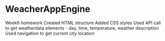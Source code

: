 # WeacherAppEngine
Week6 homework
Created HTML structure
Added CSS styles
Used API call to get weatherdata elements - day, time, temperature, weather description
Used navigation to get current city location

